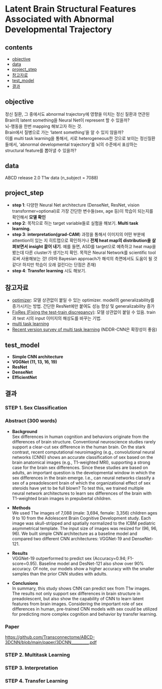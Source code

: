 # Latent Brain Structural Features Associated with Abnormal Developmental Trajectory 

## contents 
  * [objective](#objective)
  * [data](#data)
  * [project_step](#project_step)
  * [참고자료](#참고자료)
  * [test_model](#test_model)
  * [결과](#결과)
  
  
## objective  
정신 질환, 그 중에서도 abnormal trajectory에 영향을 미치는 정신 질환과 연관된 Brain의 latent something을 Neural Net이 represent 할 수 있을까?  
뇌-행동을 한번 mapping 해보고자 하는 것.  
Brain에서 질병으로 가는 ‘latent something’을 알 수 있지 않을까?  
이를 multi task learning을 통해서, 서로 heterogeneous한 것으로 보이는 정신질환들에서, ‘abnormal developmental trajectory’를 뇌의 수준에서 표상하는 structural feature를 뽑아낼 수 있을까?

## data 
ABCD release 2.0 T1w data (n_subject = 7088)

## project_step 
  * **step 1**: 다양한 Neural Net architecture (DenseNet, ResNet, vision transformer=optional)로 가장 간단한 변수들(sex, age 등)이 학습이 되는지를 확인해서 **모델 확인**      
  * **step 2**: 목적으로 하는 target variable들로 실험을 해보기. **Multi task learning.** 
  * **step 3**: **interpretation(grad-CAM**) 과정을 통해서 이미지의 어떤 부분에 attention이 있는 지 히트맵으로 확인하거나 **전체 heat map의 distribution을 살펴보면서 insight 끌어 내기**.  예를 들면, ASD를 target으로 예측하고 heat map을 봤는데 다른 cluster가 생기는지 확인. 목적은 Neural Network를 scientific tool로써 사용해보는 것! (아마 Bayesian approach가 해석의 측면에서도 도움이 될 것 같다! 하지만 학습이 오래 걸린다는 단점은 존재)
  * **step 4**: **Transfer learning** 시도 해보기.


## 참고자료
  * [optimizer](https://dacon.io/codeshare/2370): 모델 상관없이 붙일 수 있는 optimizer. model의 generalizability를 증가시키는 방법. 간단한 ResNet에만 붙여도 성능 향상 및 generalizability 증가  
  * [FixRes (Fixing the test-train discrepancy)](https://arxiv.org/pdf/2003.08237v5.pdf): 모델 상관없이 붙일 수 있음. train과 test 시의 input 이미지의 해상도를 바꾸는 기법.  
  * [multi task learning](https://arxiv.org/pdf/2003.08237v5.pdf)
  * [Recent version survey of multi task learning](https://arxiv.org/pdf/2009.09796.pdf) (NDDR-CNN은 확장성이 좋음) 


## test_model
  * **Simple CNN architecture**
  * **VGGNet (11, 13, 16, 19)**
  * **ResNet** 
  * **DenseNet**
  * **EfficientNet**


## 결과 
### STEP 1. Sex Classification
### Abstract  (300 words)
 * **Background**  
Sex differences in human cognition and behaviors originate from the differences of brain structure. Conventional neuroscience studies rarely support a clear-cut sex difference in the human brain. On the stark contrast, recent computational neuroimaging (e.g., convolutional neural networks (CNN)) shows an accurate classification of sex based on the brain anatomical images (e.g., T1-weighted MRI), supporting a strong case for the brain sex differences. Since these studies are based on adults, an important question is the developmental window in which the sex differences in the brain emerge. I.e., can neural networks classify a sex of a preadolescent brain of which the organizational effect of sex steroids have yet to be full blown?
To test this, we trained multiple neural network architectures to learn sex differences of the brain with T1-weighted brain images in prepubertal children.  

 * **Methods**  
We used T1w images of 7,088 (male: 3,694, female: 3,356) children ages 9 to 10 from the Adolescent Brain Cognitive Development study. Each image was skull-stripped and spatially normalized to the ICBM pediatric asymmetrical template. The input size of images was resized for (96, 96, 96). We built simple CNN architecture as a baseline model and compared two different CNN architectures: VGGNet-19 and DenseNet-121.

 * **Results**  
VGGNet-19 outperformed to predict sex (Accuracy=0.94; F1-score=0.95). Baseline model and DesNet-121 also show over 90% accuracy. Of note, our models show a higher accuracy with the smaller samples than the prior CNN studies with adults.

 * **Conclusions**  
In summary, this study shows CNN can predict sex from T1w images. The results not only support sex differences in brain structure in preadolescent, but also show the capability of CNN to learn latent features from brain images. Considering the important role of sex differences in human, pre-trained CNN models with sex could be utilized for predicting more complex cognition and behavior by transfer learning.

### Paper 
https://github.com/Transconnectome/ABCD-3DCNN/blob/main/paper/3DCNN_________.pdf 



  
 

### STEP 2. Multitask Learning


### STEP 3. Interpretation 


### STEP 4. Transfer Learning
